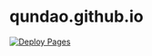 # qundao.github.io

[![Deploy Pages](https://github.com/qundao/qundao.github.io/actions/workflows/deploy.yml/badge.svg)](https://github.com/qundao/qundao.github.io/actions/workflows/deploy.yml)
